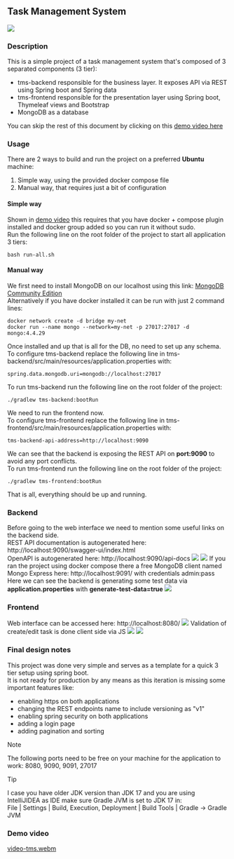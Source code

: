 Task Management System
--
![](assets/images/logo.png)

### Description
This is a simple project of a task management system that's composed of 3 separated components (3 tier):
* tms-backend responsible for the business layer. It exposes API via REST using Spring boot and Spring data
* tms-frontend responsible for the presentation layer using Spring boot, Thymeleaf views and Bootstrap
* MongoDB as a database

You can skip the rest of this document by clicking on this [demo video here](#demo-video) <br/>

### Usage
There are 2 ways to build and run the project on a preferred **Ubuntu** machine:
1. Simple way, using the provided docker compose file
2. Manual way, that requires just a bit of configuration

#### Simple way
Shown in [demo video](#demo-video) this requires that you have docker + compose plugin installed and docker group added so you can run it without sudo.<br/>
Run the following line on the root folder of the project to start all application 3 tiers:
````console
bash run-all.sh
````

#### Manual way
We first need to install MongoDB on our localhost using this link:
<a href="https://www.mongodb.com/docs/manual/tutorial/install-mongodb-on-ubuntu/">MongoDB Community Edition</a><br/>
Alternatively if you have docker installed it can be run with just 2 command lines:
````console
docker network create -d bridge my-net
docker run --name mongo --network=my-net -p 27017:27017 -d mongo:4.4.29
````
Once installed and up that is all for the DB, no need to set up any schema.<br/>
To configure tms-backend replace the following line in tms-backend/src/main/resources/application.properties with:
````properties
spring.data.mongodb.uri=mongodb://localhost:27017
````
To run tms-backend run the following line on the root folder of the project:
````console
./gradlew tms-backend:bootRun
````
We need to run the frontend now.<br/>
To configure tms-frontend replace the following line in tms-frontend/src/main/resources/application.properties with:
````properties
tms-backend-api-address=http://localhost:9090
````
We can see that the backend is exposing the REST API on **port:9090** to avoid any port conflicts.<br/>
To run tms-frontend run the following line on the root folder of the project:
````console
./gradlew tms-frontend:bootRun
````
That is all, everything should be up and running.


### Backend
Before going to the web interface we need to mention some useful links on the backend side.<br/>
REST API documentation is autogenerated here: http://localhost:9090/swagger-ui/index.html <br/>
OpenAPI is autogenerated here: http://localhost:9090/api-docs
![](assets/images/screen1.png)
![](assets/images/screen2.png)
If you ran the project using docker compose there a free MongoDB client named Mongo Express here: http://localhost:9091/ with credentials admin:pass<br/>
Here we can see the backend is generating some test data via **application.properties** with **generate-test-data=true**
![](assets/images/screen3.png)


### Frontend
Web interface can be accessed here: http://localhost:8080/
![](assets/images/screen4.png)
Validation of create/edit task is done client side via JS
![](assets/images/screen5.png)
![](assets/images/screen6.png)

### Final design notes
This project was done very simple and serves as a template for a quick 3 tier setup using spring boot.<br/>
It is not ready for production by any means as this iteration is missing some important features like:
* enabling https on both applications
* changing the REST endpoints name to include versioning as "v1"
* enabling spring security on both applications
* adding a login page
* adding pagination and sorting

> [!NOTE]
> The following ports need to be free on your machine for the application to work:
> 8080, 9090, 9091, 27017

> [!TIP]
> I case you have older JDK version than JDK 17 and you are using IntelliJIDEA as IDE make sure Gradle JVM is set to JDK 17 in:<br/>
> File | Settings | Build, Execution, Deployment | Build Tools | Gradle  -> Gradle JVM


### Demo video
[video-tms.webm](https://github.com/user-attachments/assets/24158462-0887-490b-8bad-46c8a35842b4)




